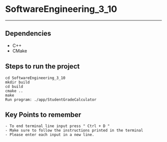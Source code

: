 # SoftwareEngineering_3_10
---

## Dependencies
- C++ 
- CMake

## Steps to run the project
```
cd SoftwareEngineering_3_10
mkdir build
cd build
cmake ..
make
Run program: ./app/StudentGradeCalculator
```

## Key Points to remember
```
- To end terminal line input press " Ctrl + D "
- Make sure to follow the instructions printed in the terminal
- Please enter each input in a new line.
```
